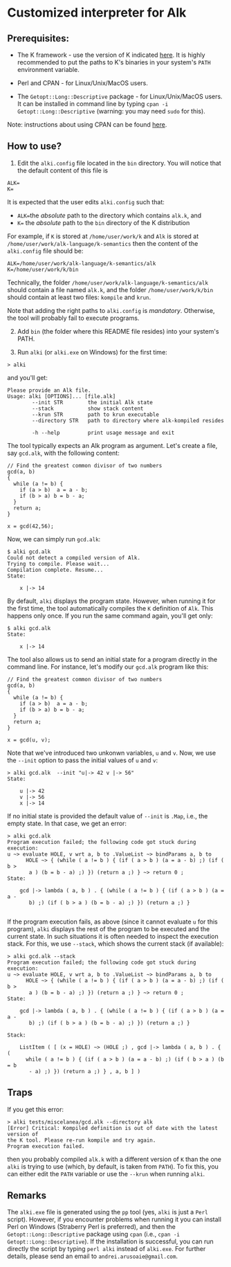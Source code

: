 Customized interpreter for Alk
==============================

Prerequisites:
-------------

* The K framework - use the version of K indicated [here](https://github.com/alk-language/k-semantics).
  It is highly recommended to put the paths to K's binaries in your system's `PATH` environment variable.

* Perl and CPAN - for Linux/Unix/MacOS users.
* The `Getopt::Long::Descriptive` package - for Linux/Unix/MacOS users. It can be installed in command line by typing `cpan -i Getopt::Long::Descriptive` (warning: you may need `sudo` for this). 

Note: instructions about using CPAN can be found [here](http://www.cpan.org/modules/INSTALL.html).

How to use?
-----------

1. Edit the `alki.config` file located in the `bin` directory. You will notice that the default content of this file is

```
ALK=
K=
```

It is expected that the user edits `alki.config` such that:

* `ALK=`the *absolute* path to the directory which contains `alk.k`, and
* `K=` the *absolute* path to the `bin` directory of the K distribution

For example, if `K` is stored at `/home/user/work/k` and `Alk` is stored at `/home/user/work/alk-language/k-semantics` then the content of the `alki.config` file should be:

```
ALK=/home/user/work/alk-language/k-semantics/alk
K=/home/user/work/k/bin
```

Technically, the folder `/home/user/work/alk-language/k-semantics/alk` should contain a file named `alk.k`, and the folder `/home/user/work/k/bin` should contain at least two files: `kompile` and `krun`. 

Note that adding the right paths to `alki.config` is *mandatory*. Otherwise, the tool will probably fail to execute programs. 

2. Add `bin` (the folder where this README file resides) into your system's PATH.

3. Run `alki` (or `alki.exe` on Windows) for the first time:

```> alki```

and you'll get:
```
Please provide an Alk file.
Usage: alki [OPTIONS]... [file.alk]
        --init STR        the initial Alk state
        --stack           show stack content
        --krun STR        path to krun executable
        --directory STR   path to directory where alk-kompiled resides

        -h --help         print usage message and exit
```

The tool typically expects an Alk program as argument. Let's create a file, say `gcd.alk`, with the following content:
```
// Find the greatest common divisor of two numbers
gcd(a, b)
{
  while (a != b) {
    if (a > b)  a = a - b;
    if (b > a) b = b - a;
  }
  return a;
}

x = gcd(42,56);
```

Now, we can simply run `gcd.alk`:
```
$ alki gcd.alk 
Could not detect a compiled version of Alk.
Trying to compile. Please wait...
Compilation complete. Resume...
State:

    x |-> 14

```

By default, `alki` displays the program state. However, when running it for the first time, the tool automatically compiles the `K` definition of `Alk`. This happens only once. If you run the same command again, you'll get only:

```
$ alki gcd.alk 
State:

    x |-> 14

```

The tool also allows us to send an initial state for a program directly in the command line. For instance, let's modify our `gcd.alk` program like this:

```
// Find the greatest common divisor of two numbers
gcd(a, b)
{
  while (a != b) {
    if (a > b)  a = a - b;
    if (b > a) b = b - a;
  }
  return a;
}

x = gcd(u, v);
```

Note that we've introduced two unkonwn variables, `u` and `v`.
Now, we use the `--init` option to pass the initial values of `u` and `v`:

```
> alki gcd.alk  --init "u|-> 42 v |-> 56"
State:

    u |-> 42
    v |-> 56
    x |-> 14

```

If no initial state is provided the default value of `--init` is `.Map`, i.e., the empty state. 
In that case, we get an error:
```
> alki gcd.alk
Program execution failed; the following code got stuck during execution:
u ~> evaluate HOLE, v wrt a, b to .ValueList ~> bindParams a, b to
      HOLE ~> { (while ( a != b ) { (if ( a > b ) (a = a - b) ;) (if ( b >
       a ) (b = b - a) ;) }) (return a ;) } ~> return 0 ;
State:

    gcd |-> lambda ( a, b ) . { (while ( a != b ) { (if ( a > b ) (a = a -
       b) ;) (if ( b > a ) (b = b - a) ;) }) (return a ;) }


```

If the program execution fails, as above (since it cannot evaluate `u` for this program), `alki` displays the rest of the program to be executed and the current state. 
In such situations it is often needed to inspect the execution stack.
For this, we use `--stack`, which shows the current stack (if available):

```
> alki gcd.alk --stack
Program execution failed; the following code got stuck during execution:
u ~> evaluate HOLE, v wrt a, b to .ValueList ~> bindParams a, b to
      HOLE ~> { (while ( a != b ) { (if ( a > b ) (a = a - b) ;) (if ( b >
       a ) (b = b - a) ;) }) (return a ;) } ~> return 0 ;
State:

    gcd |-> lambda ( a, b ) . { (while ( a != b ) { (if ( a > b ) (a = a -
       b) ;) (if ( b > a ) (b = b - a) ;) }) (return a ;) }

Stack:

    ListItem ( [ (x = HOLE) ~> (HOLE ;) , gcd |-> lambda ( a, b ) . { (
      while ( a != b ) { (if ( a > b ) (a = a - b) ;) (if ( b > a ) (b = b
       - a) ;) }) (return a ;) } , a, b ] )

```

Traps
-----
If you get this error:
```
> alki tests/miscelanea/gcd.alk --directory alk 
[Error] Critical: Kompiled definition is out of date with the latest version of
the K tool. Please re-run kompile and try again.
Program execution failed.
```
then you probably compiled `alk.k` with a different version of `K` than the one `alki` is trying to use (which, by default, is taken from `PATH`). To fix this, you can either edit the `PATH` variable or use the `--krun` when running `alki`.


Remarks
-------

The `alki.exe` file is generated using the `pp` tool (yes, `alki` is just a `Perl` script). 
However, if you encounter problems when running it you can install Perl on Windows (Straberry Perl is preferred), and then the `Getopt::Long::Descriptive` package using `cpan` (i.e., `cpan -i Getopt::Long::Descriptive`). 
If the installation is successful, you can run directly the script by typing `perl alki` instead of `alki.exe`. For further details, please send an email to `andrei.arusoaie@gmail.com`.
